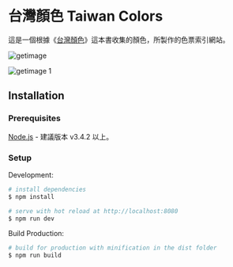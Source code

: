 # 台灣顏色 Taiwan Colors

這是一個根據《[台灣顏色](http://www.books.com.tw/products/0010640877)》這本書收集的顏色，所製作的色票索引網站。

![getimage](https://cloud.githubusercontent.com/assets/559351/17015588/7850f3d6-4f5d-11e6-867e-9b51a08ab916.jpeg)

![getimage 1](https://cloud.githubusercontent.com/assets/559351/17015646/e6337392-4f5d-11e6-820b-3823aa7f8301.jpeg)

## Installation

### Prerequisites

[Node.js](https://nodejs.org) - 建議版本 v3.4.2 以上。

### Setup

Development:

``` bash
# install dependencies
$ npm install

# serve with hot reload at http://localhost:8080
$ npm run dev
```

Build Production:

``` bash
# build for production with minification in the dist folder
$ npm run build
```
